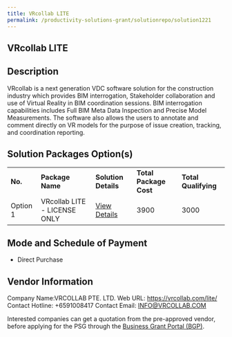 ```yaml
---
title: VRcollab LITE
permalink: /productivity-solutions-grant/solutionrepo/solution1221
---
```


## VRcollab LITE

## Description

VRcollab is a next generation VDC software solution for the construction industry which provides BIM interrogation, Stakeholder collaboration and use of Virtual Reality in BIM coordination sessions. BIM interrogation capabilities includes Full BIM Meta Data Inspection and Precise Model Measurements. The software also allows the users to annotate and comment directly on VR models for the purpose of issue creation, tracking, and coordination reporting.

## Solution Packages Option(s)

<table>
<tr>
<td><b>No.</b></td>
<td><b>Package Name</b></td>
<td><b>Solution Details</b></td>
<td><b>Total Package Cost</b></td>
<td><b>Total Qualifying</b></td>
</tr>
<tr>
<td>Option 1</td>
<td>VRcollab LITE - LICENSE ONLY</td>
<td><a href='https://www.gobusiness.gov.sg/images/psg/Desensitised_VRCollab_20200118_Annex_3_Part_2.pdf'>View Details</a></td>
<td>3900</td>
<td>3000</td>
</tr>
</table>

## Mode and Schedule of Payment

 - Direct Purchase

## Vendor Information

 Company Name:VRCOLLAB PTE. LTD. 
Web URL: https://vrcollab.com/lite/ 
Contact Hotline: +6591008417 
Contact Email: INFO@VRCOLLAB.COM 


Interested companies can get a quotation from the pre-approved vendor, before applying for the PSG through the <a href='https://www.businessgrants.gov.sg/'>Business Grant Portal (BGP)</a>.
<script src="/jquery/resize-tables.js"></script>
